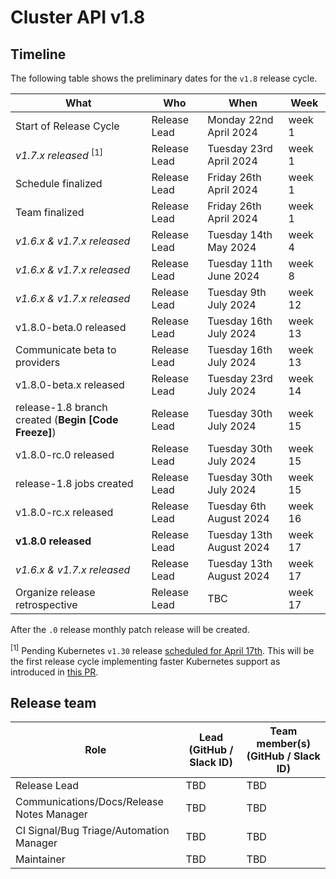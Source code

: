 # Cluster API v1.8

## Timeline

The following table shows the preliminary dates for the `v1.8` release cycle.

| **What**                                             | **Who**      | **When**                    | **Week** |
|------------------------------------------------------|--------------|-----------------------------|----------|
| Start of Release Cycle                               | Release Lead | Monday 22nd April 2024      | week 1   |
| *v1.7.x released* <sup>[1]</sup>                     | Release Lead | Tuesday 23rd April 2024     | week 1   |
| Schedule finalized                                   | Release Lead | Friday 26th April 2024      | week 1   |
| Team finalized                                       | Release Lead | Friday 26th April 2024      | week 1   |
| *v1.6.x & v1.7.x released*                           | Release Lead | Tuesday 14th May 2024       | week 4   |
| *v1.6.x & v1.7.x released*                           | Release Lead | Tuesday 11th June 2024      | week 8   |
| *v1.6.x & v1.7.x released*                           | Release Lead | Tuesday 9th July 2024       | week 12  |
| v1.8.0-beta.0 released                               | Release Lead | Tuesday 16th July 2024      | week 13  |
| Communicate beta to providers                        | Release Lead | Tuesday 16th July 2024      | week 13  |
| v1.8.0-beta.x released                               | Release Lead | Tuesday 23rd July 2024      | week 14  |
| release-1.8 branch created (**Begin [Code Freeze]**) | Release Lead | Tuesday 30th July 2024      | week 15  |
| v1.8.0-rc.0 released                                 | Release Lead | Tuesday 30th July 2024      | week 15  |
| release-1.8 jobs created                             | Release Lead | Tuesday 30th July 2024      | week 15  |
| v1.8.0-rc.x released                                 | Release Lead | Tuesday 6th August 2024     | week 16  |
| **v1.8.0 released**                                  | Release Lead | Tuesday 13th August 2024    | week 17  |
| *v1.6.x & v1.7.x released*                           | Release Lead | Tuesday 13th August 2024    | week 17  |
| Organize release retrospective                       | Release Lead | TBC                         | week 17  |

After the `.0` release monthly patch release will be created.

<sup>[1]</sup> Pending Kubernetes `v1.30` release [scheduled for April 17th](https://github.com/kubernetes/sig-release/tree/master/releases/release-1.30).  This will be the first release cycle implementing faster Kubernetes support as introduced in [this PR](https://github.com/kubernetes-sigs/cluster-api/pull/9971/files#diff-2bf0df29da8afa5540cf65166b0b876393482bedef71d023d87835bb1b3ecbcb).

## Release team

| **Role**                                  | **Lead** (**GitHub / Slack ID**)                                                      | **Team member(s) (GitHub / Slack ID)** |
|-------------------------------------------|-------------------------------------------------------------------------------------------|----------------------------------------|
| Release Lead                              | TBD | TBD                                    |
| Communications/Docs/Release Notes Manager | TBD | TBD                                    |
| CI Signal/Bug Triage/Automation Manager   | TBD | TBD                                    |
| Maintainer                                | TBD | TBD                                    |